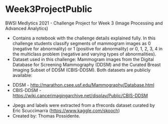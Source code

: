 # Week3ProjectPublic
BWSI Medlytics 2021 - Challenge Project for Week 3 (Image Processing and Advanced Analytics)

* Contains a notebook with the challenge details explained fully. In this challenge students classify segments of mammogram images as 0 (negative for abnormality) or 1 (positive for abnormality) or 0, 1, 2, 3, 4 in the multiclass problem (negative and varying types of abnormalities).
* Dataset used in this challenge: Mammogram images from the Digital Database for Screening Mammography (DDSM) and the Curated Breast Imaging Subset of DDSM (CBIS-DDSM). Both datasets are publicly available: 
- DDSM - http://marathon.csee.usf.edu/Mammography/Database.html    
- CBIS-DDSM - https://wiki.cancerimagingarchive.net/display/Public/CBIS-DDSM
* Jpegs and labels were extracted from a tfrecords dataset curated by Eric Scuccimarra (https://www.kaggle.com/skooch)
* Created by: Thomas Possidente.
